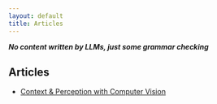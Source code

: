 ```yaml
---
layout: default
title: Articles
---
```

***No content written by LLMs, just some grammar checking***
## Articles
 - [Context & Perception with Computer Vision](articles/context_in_percepetion.md)
